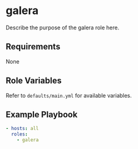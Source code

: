 # galera

Describe the purpose of the galera role here.

## Requirements
None

## Role Variables
Refer to `defaults/main.yml` for available variables.

## Example Playbook
```yaml
- hosts: all
  roles:
    - galera
```

